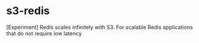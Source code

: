 # s3-redis
[Experiment] Redis scales infinitely with S3. For scalable Redis applications that do not require low latency

